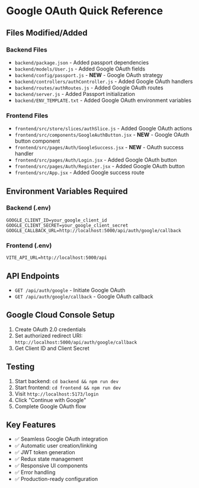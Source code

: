# Google OAuth Quick Reference

## Files Modified/Added

### Backend Files

- `backend/package.json` - Added passport dependencies
- `backend/models/User.js` - Added Google OAuth fields
- `backend/config/passport.js` - **NEW** - Google OAuth strategy
- `backend/controllers/authController.js` - Added Google OAuth handlers
- `backend/routes/authRoutes.js` - Added Google OAuth routes
- `backend/server.js` - Added Passport initialization
- `backend/ENV_TEMPLATE.txt` - Added Google OAuth environment variables

### Frontend Files

- `frontend/src/store/slices/authSlice.js` - Added Google OAuth actions
- `frontend/src/components/GoogleAuthButton.jsx` - **NEW** - Google OAuth button component
- `frontend/src/pages/Auth/GoogleSuccess.jsx` - **NEW** - OAuth success handler
- `frontend/src/pages/Auth/Login.jsx` - Added Google OAuth button
- `frontend/src/pages/Auth/Register.jsx` - Added Google OAuth button
- `frontend/src/App.jsx` - Added Google success route

## Environment Variables Required

### Backend (.env)

```env
GOOGLE_CLIENT_ID=your_google_client_id
GOOGLE_CLIENT_SECRET=your_google_client_secret
GOOGLE_CALLBACK_URL=http://localhost:5000/api/auth/google/callback
```

### Frontend (.env)

```env
VITE_API_URL=http://localhost:5000/api
```

## API Endpoints

- `GET /api/auth/google` - Initiate Google OAuth
- `GET /api/auth/google/callback` - Google OAuth callback

## Google Cloud Console Setup

1. Create OAuth 2.0 credentials
2. Set authorized redirect URI: `http://localhost:5000/api/auth/google/callback`
3. Get Client ID and Client Secret

## Testing

1. Start backend: `cd backend && npm run dev`
2. Start frontend: `cd frontend && npm run dev`
3. Visit `http://localhost:5173/login`
4. Click "Continue with Google"
5. Complete Google OAuth flow

## Key Features

- ✅ Seamless Google OAuth integration
- ✅ Automatic user creation/linking
- ✅ JWT token generation
- ✅ Redux state management
- ✅ Responsive UI components
- ✅ Error handling
- ✅ Production-ready configuration
